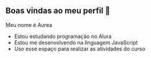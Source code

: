 ## Boas vindas ao meu perfil 💓 

Meu nome é Aurea

- Estou estudando programação no Alura
- Estou me desenvolvendo na linguagem JavaScript
- Uso esse espaço para realizar as atividades do curso
